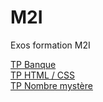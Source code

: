 # M2I
 Exos formation M2I

[TP Banque](https://konisdesign.github.io/M2I/TP%20Banque/) <br/>
[TP HTML / CSS](https://konisdesign.github.io/M2I/TP%20html-css/) <br/>
[TP Nombre mystère](https://konisdesign.github.io/M2I/TP%20Nombre%20mystère/) <br/>
